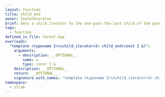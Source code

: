 ```yaml
---
layout: function
title: child_end
owner: fosterbrereton
brief: Gets a child iterator to the one-past-the-last child of the given parent
tags:
  - function
defined_in_file: forest.hpp
overloads:
  "template <typename I>\nchild_iterator<I> child_end(const I &)":
    arguments:
      - description: __OPTIONAL__
        name: x
        type: const I &
    description: __OPTIONAL__
    return: __OPTIONAL__
    signature_with_names: "template <typename I>\nchild_iterator<I> child_end(const I & x)"
namespace:
  - stlab
---
```

